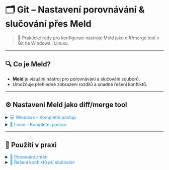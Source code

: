 # 🗂️ Git – Nastavení porovnávání & slučování přes Meld

> 🚀 Praktické rady pro konfiguraci nástroje Meld jako diff/merge tool v Git na Windows i Linuxu.

---

## 🔍 Co je Meld?

- **Meld** je vizuální nástroj pro porovnávání a slučování souborů.
- Umožňuje přehledné zobrazení rozdílů a snadné řešení konfliktů.

---

## ⚙️ Nastavení Meld jako diff/merge tool

<details>
<summary><span style="color:#1E90FF;">💻 Windows – Kompletní postup</span></summary>

1. **Nainstalujte Meld**  
   [Stáhnout Meld pro Windows](https://meldmerge.org/)

2. **Nastavte Git pro použití Meld:**

   ```bash
   git config --global diff.tool meld
   git config --global difftool.meld.path "C:\Program Files\Meld\Meld.exe"
   git config --global difftool.prompt false

   git config --global merge.tool meld
   git config --global mergetool.meld.path "C:\Program Files\Meld\Meld.exe"
   git config --global mergetool.prompt false
   ```

> [!NOTE]  
> Cestu k `Meld.exe` upravte podle umístění instalace.

</details>

<details>
<summary><span style="color:#1E90FF;">🐧 Linux – Kompletní postup</span></summary>

1. **Nainstalujte Meld**
   ```bash
   sudo apt install meld
   ```

2. **Nastavte Git pro použití Meld:**

   ```bash
   git config --global diff.tool meld
   git config --global difftool.meld.path "/usr/bin/meld"
   git config --global difftool.prompt false

   git config --global merge.tool meld
   git config --global mergetool.meld.path "/usr/bin/meld"
   git config --global mergetool.prompt false
   ```

</details>

---

## 📝 Použití v praxi

<details>
<summary><span style="color:#1E90FF;">🔎 Porovnání změn</span></summary>

- Spusťte porovnání souborů:
  ```bash
  git difftool
  ```
</details>

<details>
<summary><span style="color:#1E90FF;">🔀 Řešení konfliktů při slučování</span></summary>

- Spusťte nástroj pro slučování:
  ```bash
  git mergetool
  ```
</details>